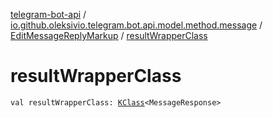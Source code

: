 [telegram-bot-api](../../index.md) / [io.github.oleksivio.telegram.bot.api.model.method.message](../index.md) / [EditMessageReplyMarkup](index.md) / [resultWrapperClass](./result-wrapper-class.md)

# resultWrapperClass

`val resultWrapperClass: `[`KClass`](https://kotlinlang.org/api/latest/jvm/stdlib/kotlin.reflect/-k-class/index.html)`<MessageResponse>`